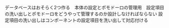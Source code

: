 データベースはおそらく2つ作る　本体の設定とポモドーロの管理用　設定項目の洗い出しとポモドーロをどうやって管理するのか設計しなければならない
設定項目の洗い出しはコンポーネントの設定項目を洗い出して対応付ける